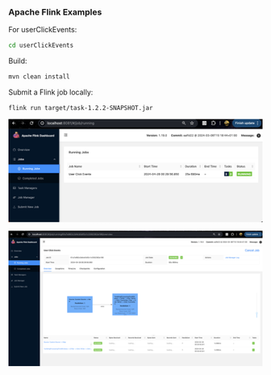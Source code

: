 ### Apache Flink Examples
    
For userClickEvents:    
```bash
cd userClickEvents
```
Build:
```bash
mvn clean install
```
Submit a Flink job locally:
```bash
flink run target/task-1.2.2-SNAPSHOT.jar
```
![Running Jobs](./img/running_jobs.png)
    
![User Click Events](./img/user_click_events.png)


